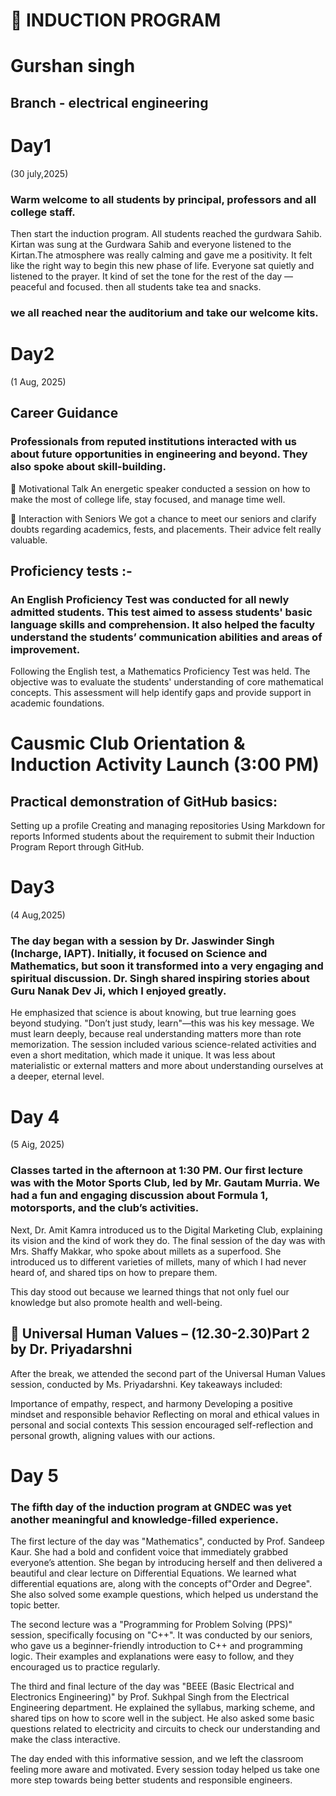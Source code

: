 # 📖 INDUCTION PROGRAM 

# Gurshan singh 
## Branch - electrical engineering 
# Day1 
(30 july,2025)

### Warm welcome to all students by principal, professors and all college staff.
Then start the  induction program.
All students reached the gurdwara Sahib. Kirtan was sung at the Gurdwara Sahib and everyone listened to the Kirtan.The atmosphere was really calming and gave me a positivity. It felt like the right way to begin this new phase of life. Everyone sat quietly and listened to the prayer. It kind of set the tone for the rest of the day — peaceful and focused. then all students take tea and snacks.
### we all reached near the auditorium and take our welcome kits.
 # Day2 
 (1 Aug, 2025)
 ## Career Guidance 
 ### Professionals from reputed institutions interacted with us about future opportunities in engineering and beyond. They also spoke about skill-building.

🧠 Motivational Talk An energetic speaker conducted a session on how to make the most of college life, stay focused, and manage time well.

👥 Interaction with Seniors We got a chance to meet our seniors and clarify doubts regarding academics, fests, and placements. Their advice felt really valuable.
## Proficiency tests :-
### An English Proficiency Test was conducted for all newly admitted students. This test aimed to assess students' basic language skills and comprehension. It also helped the faculty understand the students’ communication abilities and areas of improvement.
Following the English test, a Mathematics Proficiency Test was held. The objective was to evaluate the students' understanding of core mathematical concepts. This assessment will help identify gaps and provide support in academic foundations.

# Causmic Club Orientation & Induction Activity Launch (3:00 PM)

## Practical demonstration of GitHub basics:
Setting up a profile
Creating and managing repositories
Using Markdown for reports
Informed students about the requirement to submit their Induction Program Report through GitHub.

# Day3
(4 Aug,2025)
### The day began with a session by Dr. Jaswinder Singh (Incharge, IAPT). Initially, it focused on Science and Mathematics, but soon it transformed into a very engaging and spiritual discussion. Dr. Singh shared inspiring stories about Guru Nanak Dev Ji, which I enjoyed greatly.

He emphasized that science is about knowing, but true learning goes beyond studying. "Don’t just study, learn"—this was his key message. We must learn deeply, because real understanding matters more than rote memorization. The session included various science-related activities and even a short meditation, which made it unique. It was less about materialistic or external matters and more about understanding ourselves at a deeper, eternal level. 

# Day 4
(5 Aig, 2025)
### Classes tarted in the afternoon at 1:30 PM. Our first lecture was with the Motor Sports Club, led by Mr. Gautam Murria. We had a fun and engaging discussion about Formula 1, motorsports, and the club’s activities.

Next, Dr. Amit Kamra introduced us to the Digital Marketing Club, explaining its vision and the kind of work they do. The final session of the day was with Mrs. Shaffy Makkar, who spoke about millets as a superfood. She introduced us to different varieties of millets, many of which I had never heard of, and shared tips on how to prepare them.

This day stood out because we learned things that not only fuel our knowledge but also promote health and well-being.

## 🌱 Universal Human Values – (12.30-2.30)Part 2 by Dr. Priyadarshni
After the break, we attended the second part of the Universal Human Values session, conducted by Ms. Priyadarshni.
Key takeaways included:

Importance of empathy, respect, and harmony
Developing a positive mindset and responsible behavior
Reflecting on moral and ethical values in personal and social contexts
This session encouraged self-reflection and personal growth, aligning values with our actions.
# Day 5
### The fifth day of the induction program at GNDEC was yet another meaningful and knowledge-filled experience.


The first lecture of the day was "Mathematics", conducted by Prof. Sandeep Kaur. She had a bold and confident voice that immediately grabbed everyone’s attention. She began by introducing herself and then delivered a beautiful and clear lecture on Differential Equations. We learned what differential equations are, along with the concepts of"Order and Degree". She also solved some example questions, which helped us understand the topic better.


The second lecture was a "Programming for Problem Solving (PPS)" session, specifically focusing on "C++". It was conducted by our seniors, who gave us a beginner-friendly introduction to C++ and programming logic. Their examples and explanations were easy to follow, and they encouraged us to practice regularly.


The third and final lecture of the day was "BEEE (Basic Electrical and Electronics Engineering)" by Prof. Sukhpal Singh from the Electrical Engineering department. He explained the syllabus, marking scheme, and shared tips on how to score well in the subject. He also asked some basic questions related to electricity and circuits to check our understanding and make the class interactive.


The day ended with this informative session, and we left the classroom feeling more aware and motivated. Every session today helped us take one more step towards being better students and responsible engineers.


